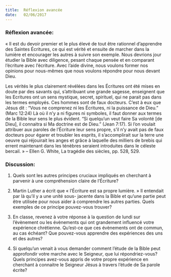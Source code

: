 ```yaml
---
title:  Réflexion avancée
date:   02/06/2017
---
```


### Réflexion avancée: 
« Il est du devoir premier et le plus élevé de tout être rationnel d’apprendre des Saintes Écritures, ce qui est  vérité et ensuite de marcher dans la lumière et encourager les autres à suivre son exemple. Nous devrions jour  étudier la Bible avec diligence, pesant chaque pensée et en comparant l’écriture avec l’écriture. Avec l’aide  divine, nous voulons former nos opinions pour nous-mêmes que nous voulons répondre pour nous devant Dieu. 

Les vérités le plus clairement révélées dans les Écritures ont été mises en doute par des savants qui,  s’attribuant une grande sagesse, enseignent que les Ecritures ont un sens mystique, secret, spirituel, qui ne  parait pas dans les termes employés. Ces hommes sont de faux docteurs. C’est à eux que Jésus dit : “Vous ne  comprenez ni les Écritures, ni la puissance de Dieu.” (Marc 12:24) Là où il n’y a ni figures ni symboles, il faut  donner aux termes de la Bible leur sens le plus évident. “Si quelqu’un veut faire Sa volonté [de Dieu], il  connaitra si Ma doctrine est de Dieu.” (Jean 7:17). Si l’on voulait attribuer aux paroles de l’Écriture leur sens  propre, s’il n’y avait pas de faux docteurs pour égarer et troubler les esprits, il s’accomplirait sur la terre une  oeuvre qui réjouirait les anges et grâce à laquelle des milliers de brebis qui errent maintenant dans les  ténèbres seraient introduites dans le céleste bercail. » – Ellen G. White, La tragédie des siècles, pp. 528, 529.

### Discussion:

1. Quels sont les autres principes cruciaux impliqués en cherchant à parvenir à une compréhension claire de  l’Écriture? 

2. Martin Luther a écrit que « l’Écriture est sa propre lumière. » Il entendait par là qu’il y a une unité sous- jacente dans la Bible et qu’une partie peut être utilisée pour nous aider à comprendre les autres parties. Quels  exemples de ce principe pouvez-vous trouver? 

3. En classe, revenez à votre réponse à la question de lundi sur l’évènement ou les évènements qui ont  grandement influencé votre expérience chrétienne. Qu’est-ce que ces évènements ont de commun, au cas  échéant? Que pouvez-vous apprendre des expériences des uns et des autres? 

4. Si quelqu’un venait à vous demander comment l’étude de la Bible peut approfondir votre marche avec le  Seigneur, que lui répondriez-vous? Quels principes avez-vous appris de votre propre expérience en cherchant à  connaitre le Seigneur Jésus à travers l’étude de Sa parole écrite? 